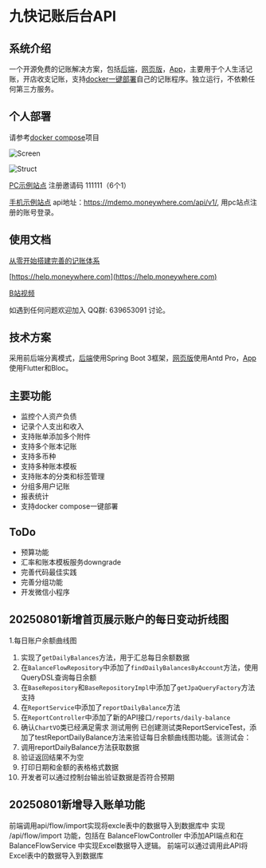 # 九快记账后台API


## 系统介绍

一个开源免费的记账解决方案，包括[后端](https://github.com/getmoneynote/moneynote-api)，[网页版](https://github.com/getmoneynote/moneywhere-user-fe)，[App](https://github.com/getmoneynote/moneywhere_user_flutter)，主要用于个人生活记账，开店收支记账，支持[docker一键部署](https://github.com/getmoneynote/docker-compose-moneywhere)自己的记账程序。独立运行，不依赖任何第三方服务。

## 个人部署
请参考[docker compose](https://github.com/getmoneynote/docker-compose-moneywhere)项目

![Screen](https://raw.githubusercontent.com/getmoneynote/moneynote-api/main/screencapture.png "Screen Shot")


![Struct](https://raw.githubusercontent.com/getmoneynote/docker-compose-moneywhere/main/struct.png "Struct")

[PC示例站点](https://demo.moneywhere.com)  注册邀请码 111111（6个1）

[手机示例站点](https://mdemo.moneywhere.com)   api地址：https://mdemo.moneywhere.com/api/v1/, 用pc站点注册的账号登录。

## 使用文档
[从零开始搭建完善的记账体系](https://sspai.com/post/58025)

[https://help.moneywhere.com](https://help.moneywhere.com)

[B站视频](https://www.bilibili.com/video/BV1vz4y1i7dz)

如遇到任何问题欢迎加入 QQ群: 639653091 讨论。

## 技术方案
采用前后端分离模式，[后端](https://github.com/getmoneynote/moneynote-api)使用Spring Boot 3框架，[网页版](https://github.com/getmoneynote/moneywhere-user-fe)使用Antd Pro，[App](https://github.com/getmoneynote/moneywhere_user_flutter)使用Flutter和Bloc。

## 主要功能

- 监控个人资产负债
- 记录个人支出和收入
- 支持账单添加多个附件
- 支持多个账本记账
- 支持多币种
- 支持多种账本模板
- 支持账本的分类和标签管理
- 分组多用户记账
- 报表统计
- 支持docker compose一键部署

## ToDo
- 预算功能
- 汇率和账本模板服务downgrade
- 完善代码最佳实践
- 完善分组功能
- 开发微信小程序


## 20250801新增首页展示账户的每日变动折线图
1.每日账户余额曲线图
1. 实现了`getDailyBalances`方法，用于汇总每日余额数据
2. 在`BalanceFlowRepository`中添加了`findDailyBalancesByAccount`方法，使用QueryDSL查询每日余额
3. 在`BaseRepository`和`BaseRepositoryImpl`中添加了`getJpaQueryFactory`方法支持
4. 在`ReportService`中添加了`reportDailyBalance`方法
5. 在`ReportController`中添加了新的API接口`/reports/daily-balance`
6. 确认`ChartVO`类已经满足需求
测试用例
已创建测试类ReportServiceTest，添加了testReportDailyBalance方法来验证每日余额曲线图功能。该测试会：
1. 调用reportDailyBalance方法获取数据
2. 验证返回结果不为空
3. 打印日期和金额的表格格式数据
4. 开发者可以通过控制台输出验证数据是否符合预期

## 20250801新增导入账单功能
前端调用api/flow/import实现将excle表中的数据导入到数据库中
实现 /api/flow/import 功能，包括在 BalanceFlowController 中添加API端点和在 BalanceFlowService 中实现Excel数据导入逻辑。
前端可以通过调用此API将Excel表中的数据导入到数据库
